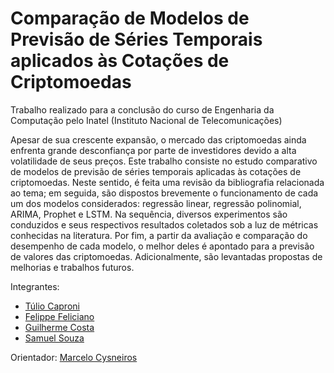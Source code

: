# Comparação de Modelos de Previsão de Séries Temporais aplicados às Cotações de Criptomoedas

Trabalho realizado para a conclusão do curso de Engenharia da Computação pelo Inatel (Instituto Nacional de Telecomunicações)

Apesar de sua crescente expansão, o mercado das criptomoedas ainda enfrenta grande desconfiança por parte de investidores devido a alta volatilidade de seus preços. Este trabalho consiste no estudo comparativo de modelos de previsão de séries temporais aplicadas às cotações de criptomoedas. Neste sentido, é feita uma revisão da bibliografia relacionada ao tema; em seguida, são dispostos brevemente o funcionamento de cada um dos modelos considerados: regressão linear, regressão polinomial, ARIMA, Prophet e LSTM. Na sequência, diversos experimentos são conduzidos e seus respectivos resultados coletados sob a luz de métricas conhecidas na literatura. Por fim, a partir da avaliação e comparação do desempenho de cada modelo, o melhor deles é apontado para a previsão de valores das criptomoedas. Adicionalmente, são levantadas propostas de melhorias e trabalhos futuros.

Integrantes:
- [Túlio Caproni](https://www.linkedin.com/in/tulio-wilian-caproni-265a4617b/)
- [Felippe Feliciano](https://www.linkedin.com/in/felippe-feliciano-72393220a/)
- [Guilherme Costa](https://www.linkedin.com/in/guilherme-costa-b31512122/)
- [Samuel Souza](https://www.linkedin.com/in/samuel-souza-9b49161a0/)

Orientador: [Marcelo Cysneiros](https://www.linkedin.com/in/marcelocysneiros/)

